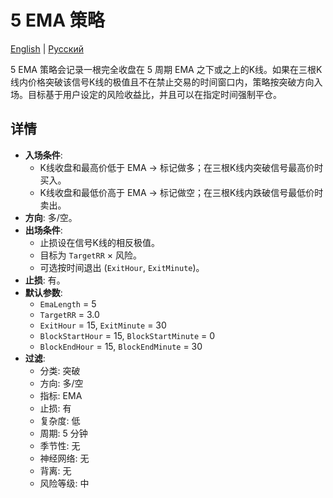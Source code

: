 # 5 EMA 策略
[English](README.md) | [Русский](README_ru.md)

5 EMA 策略会记录一根完全收盘在 5 周期 EMA 之下或之上的K线。如果在三根K线内价格突破该信号K线的极值且不在禁止交易的时间窗口内，策略按突破方向入场。目标基于用户设定的风险收益比，并且可以在指定时间强制平仓。

## 详情

- **入场条件**:
  - K线收盘和最高价低于 EMA → 标记做多；在三根K线内突破信号最高价时买入。
  - K线收盘和最低价高于 EMA → 标记做空；在三根K线内跌破信号最低价时卖出。
- **方向**: 多/空。
- **出场条件**:
  - 止损设在信号K线的相反极值。
  - 目标为 `TargetRR` × 风险。
  - 可选按时间退出 (`ExitHour`, `ExitMinute`)。
- **止损**: 有。
- **默认参数**:
  - `EmaLength` = 5
  - `TargetRR` = 3.0
  - `ExitHour` = 15, `ExitMinute` = 30
  - `BlockStartHour` = 15, `BlockStartMinute` = 0
  - `BlockEndHour` = 15, `BlockEndMinute` = 30
- **过滤**:
  - 分类: 突破
  - 方向: 多/空
  - 指标: EMA
  - 止损: 有
  - 复杂度: 低
  - 周期: 5 分钟
  - 季节性: 无
  - 神经网络: 无
  - 背离: 无
  - 风险等级: 中
